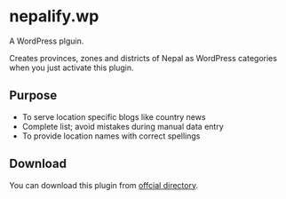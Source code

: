 # nepalify.wp
A WordPress plguin.

Creates provinces, zones and districts of Nepal as WordPress categories when you just activate this plugin.

## Purpose

 * To serve location specific blogs like country news
 * Complete list; avoid mistakes during manual data entry
 * To provide location names with correct spellings

## Download
You can download this plugin from [offcial directory](https://wordpress.org/plugins/nepalify/).
